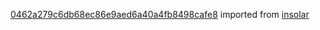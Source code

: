 [0462a279c6db68ec86e9aed6a40a4fb8498cafe8](https://github.com/insolar/insolar/commit/0462a279c6db68ec86e9aed6a40a4fb8498cafe8) imported from [insolar](https://github.com/insolar/insolar)
